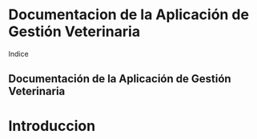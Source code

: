 # Documentacion de la Aplicación de Gestión Veterinaria

Indice
## Documentación de la Aplicación de Gestión Veterinaria

# Introduccion


